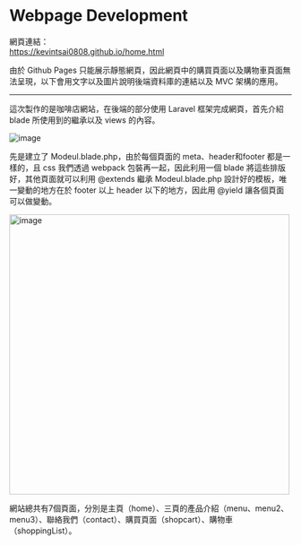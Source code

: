 # Webpage Development
網頁連結：  
https://kevintsai0808.github.io/home.html

由於 Github Pages 只能展示靜態網頁，因此網頁中的購買頁面以及購物車頁面無法呈現，以下會用文字以及圖片說明後端資料庫的連結以及 MVC 架構的應用。
***
這次製作的是咖啡店網站，在後端的部分使用 Laravel 框架完成網頁，首先介紹 blade 所使用到的繼承以及 views 的內容。

<img width="" alt="image" src="https://user-images.githubusercontent.com/103521272/174469486-5805e110-f482-4edd-9d02-ff8148fb5738.png">

先是建立了 Modeul.blade.php，由於每個頁面的 meta、header和footer 都是一樣的，且 css 我們透過 webpack 包裝再一起，因此利用一個 blade 將這些排版好，其他頁面就可以利用 @extends 繼承 Modeul.blade.php 設計好的模板，唯一變動的地方在於 footer 以上 header 以下的地方，因此用 @yield 讓各個頁面可以做變動。

<img width="500" alt="image" src="https://user-images.githubusercontent.com/103521272/174469558-a742f60a-6354-43f9-9af1-6529c005cf1c.png">

網站總共有7個頁面，分別是主頁（home）、三頁的產品介紹（menu、menu2、menu3）、聯絡我們（contact）、購買頁面（shopcart）、購物車（shoppingList）。
